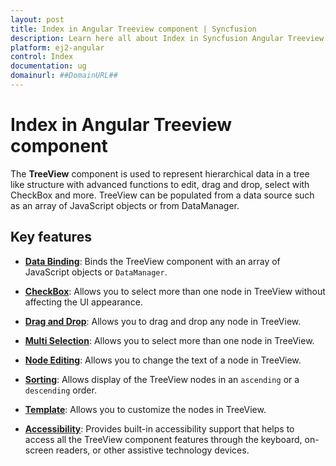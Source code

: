 ```yaml
---
layout: post
title: Index in Angular Treeview component | Syncfusion
description: Learn here all about Index in Syncfusion Angular Treeview component of Syncfusion Essential JS 2 and more.
platform: ej2-angular
control: Index 
documentation: ug
domainurl: ##DomainURL##
---
```


# Index in Angular Treeview component

The **TreeView** component is used to represent hierarchical data in a tree like structure with advanced functions to edit,
drag and drop, select with CheckBox and more.
TreeView can be populated from a data source such as an array of JavaScript objects or from DataManager.

## Key features

* **[Data Binding](data-binding/)**: Binds the TreeView component with an array of JavaScript objects or `DataManager`.

* **[CheckBox](check-box/)**: Allows you to select more than one node in TreeView without affecting the UI appearance.

* **[Drag and Drop](drag-and-drop/)**: Allows you to drag and drop any node in TreeView.

* **[Multi Selection](multiple-selection/)**: Allows you to select more than one node in TreeView.

* **[Node Editing](node-editing/)**: Allows you to change the text of a node in TreeView.

* **[Sorting](api/treeview/#sortorder)**: Allows display of the TreeView nodes in an `ascending` or a `descending` order.

* **[Template](template/)**: Allows you to customize the nodes in TreeView.

* **[Accessibility](accessibility/)**: Provides built-in accessibility support that helps to access all the TreeView component
features through the keyboard, on-screen readers, or other assistive technology devices.